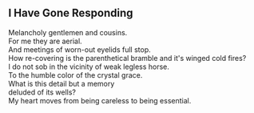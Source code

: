 I Have Gone Responding
----------------------
Melancholy gentlemen and cousins.  
For me they are aerial.  
And meetings of worn-out eyelids full stop.  
How re-covering is the parenthetical bramble and it's winged cold fires?  
I do not sob in the vicinity of weak legless horse.  
To the humble color of the crystal grace.  
What is this detail but a memory  
deluded of its wells?  
My heart moves from being careless to being essential.  
